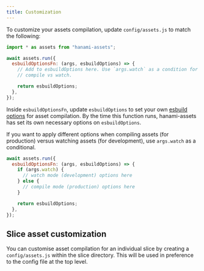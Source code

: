 ```yaml
---
title: Customization
---
```


To customize your assets compilation, update `config/assets.js` to match the following:

```js
import * as assets from "hanami-assets";

await assets.run({
  esbuildOptionsFn: (args, esbuildOptions) => {
    // Add to esbuildOptions here. Use `args.watch` as a condition for different options for
    // compile vs watch.

    return esbuildOptions;
  },
});
```

Inside `esbuildOptionsFn`, update `esbuildOptions` to set your own [esbuild options](https://esbuild.github.io/api/) for asset compilation. By the time this function runs, hanami-assets has set its own necessary options on `esbuildOptions`.

If you want to apply different options when compiling assets (for production) versus watching assets (for development), use `args.watch` as a conditional.

```js
await assets.run({
  esbuildOptionsFn: (args, esbuildOptions) => {
    if (args.watch) {
      // watch mode (development) options here
    } else {
      // compile mode (production) options here
    }

    return esbuildOptions;
  },
});
```

## Slice asset customization

You can customise asset compilation for an individual slice by creating a `config/assets.js` within the slice directory. This will be used in preference to the config file at the top level.
